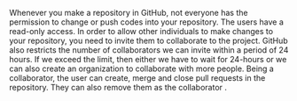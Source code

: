 Whenever you make a repository in GitHub, not everyone has the permission to
change or push codes into your repository. The users have a read-only access. In
order to allow other individuals to make changes to your repository, you need to
invite them to collaborate to the project.
GitHub also restricts the number of collaborators we can invite within a period
of 24 hours. If we exceed the limit, then either we have to wait for 24-hours or
we can also create an organization to collaborate with more people.
Being a collaborator, the user can create, merge and close pull requests in the
repository. They can also remove them as the collaborator   .
